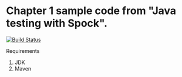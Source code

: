 # Chapter 1 sample code from "Java testing with Spock".

[![Build Status](https://drone.io/github.com/kkapelon/Apache-Httpd-conf-Reader/status.png)](https://drone.io/github.com/kkapelon/Apache-Httpd-conf-Reader/latest)

Requirements

1. JDK
2. Maven


